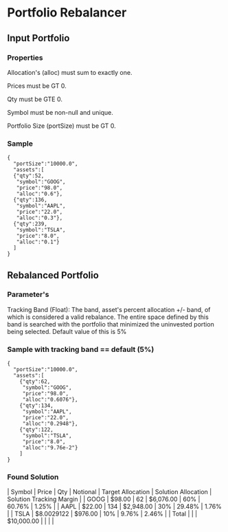 # Portfolio Rebalancer


## Input Portfolio

### Properties

Allocation's (alloc) must sum to exactly one.

Prices must be GT 0.

Qty must be GTE 0.

Symbol must be non-null and unique.

Portfolio Size (portSize) must be GT 0.

### Sample

```
{
  "portSize":"10000.0",
  "assets":[
  {"qty":52,
   "symbol":"GOOG",
   "price":"98.0",
   "alloc":"0.6"},
  {"qty":136,
   "symbol":"AAPL",
   "price":"22.0",
   "alloc":"0.3"},
  {"qty":239,
   "symbol":"TSLA",
   "price":"8.0",
   "alloc":"0.1"}
  ]
}
```

## Rebalanced Portfolio

### Parameter's

Tracking Band (Float): The band, asset's percent allocation +/- band, of which is considered a valid rebalance. The entire space defined by this band is searched with the portfolio that minimized the uninvested portion being selected. Default value of this is 5%

### Sample with tracking band == default (5%)

```
{
  "portSize":"10000.0",
  "assets":[
    {"qty":62,
     "symbol":"GOOG",
     "price":"98.0",
     "alloc":"0.6076"},
    {"qty":134,
     "symbol":"AAPL",
     "price":"22.0",
     "alloc":"0.2948"},
    {"qty":122,
     "symbol":"TSLA",
     "price":"8.0",
     "alloc":"9.76e-2"}
    ]
}
```

### Found Solution

| Symbol | Price | Qty | Notional | Target Allocation | Solution Allocation | Solution Tracking Margin |
| GOOG | $98.00 | 62 | $6,076.00 | 60% | 60.76% | 1.25% |
| AAPL | $22.00 | 134 | $2,948.00 | 30% | 29.48% | 1.76% |
| TSLA | $8.0029122 | $976.00 | 10% | 9.76% | 2.46% |
| Total | | | $10,000.00 | | | |

